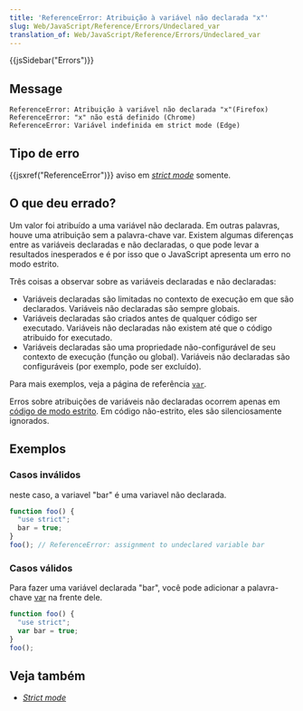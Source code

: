 ```yaml
---
title: 'ReferenceError: Atribuição à variável não declarada "x"'
slug: Web/JavaScript/Reference/Errors/Undeclared_var
translation_of: Web/JavaScript/Reference/Errors/Undeclared_var
---
```

{{jsSidebar("Errors")}}

## Message

```
ReferenceError: Atribuição à variável não declarada "x"(Firefox)
ReferenceError: "x" não está definido (Chrome)
ReferenceError: Variável indefinida em strict mode (Edge)
```

## Tipo de erro

{{jsxref("ReferenceError")}} aviso em _[strict mode](/pt-BR/docs/Web/JavaScript/Reference/Strict_mode)_ somente.

## O que deu errado?

Um valor foi atribuído a uma variável não declarada. Em outras palavras, houve uma atribuição sem a palavra-chave var. Existem algumas diferenças entre as variáveis declaradas e não declaradas, o que pode levar a resultados inesperados e é por isso que o JavaScript apresenta um erro no modo estrito.

Três coisas a observar sobre as variáveis declaradas e não declaradas:

- Variáveis declaradas são limitadas no contexto de execução em que são declarados. Variáveis não declaradas são sempre globais.
- Variáveis declaradas são criados antes de qualquer código ser executado. Variáveis não declaradas não existem até que o código atribuido for executado.
- Variáveis declaradas são uma propriedade não-configurável de seu contexto de execução (função ou global). Variáveis não declaradas são configuráveis (por exemplo, pode ser excluído).

Para mais exemplos, veja a página de referência [`var`](/en-US/docs/Web/JavaScript/Reference/Statements/var).

Erros sobre atribuições de variáveis não declaradas ocorrem apenas em [código de modo estrito](/pt-BR/docs/Web/JavaScript/Reference/Strict_mode). Em código não-estrito, eles são silenciosamente ignorados.

## Exemplos

### Casos inválidos

neste caso, a variavel "bar" é uma variavel não declarada.

```js example-bad
function foo() {
  "use strict";
  bar = true;
}
foo(); // ReferenceError: assignment to undeclared variable bar
```

### Casos válidos

Para fazer uma variável declarada "bar", você pode adicionar a palavra-chave [var](/pt-BR/docs/Web/JavaScript/Reference/Statements/var) na frente dele.

```js example-good
function foo() {
  "use strict";
  var bar = true;
}
foo();
```

## Veja também

- _[Strict mode](/pt-BR/docs/Web/JavaScript/Reference/Strict_mode)_
